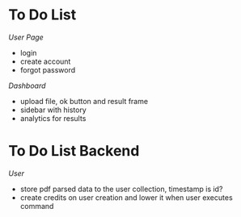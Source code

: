 # To Do List

_User Page_

- login
- create account
- forgot password

_Dashboard_

- upload file, ok button and result frame
- sidebar with history
- analytics for results

# To Do List Backend

_User_

- store pdf parsed data to the user collection, timestamp is id?
- create credits on user creation and lower it when user executes command
